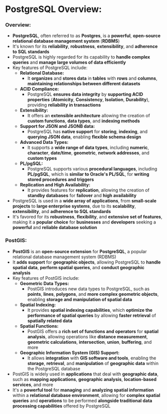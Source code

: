 # PostgreSQL Overview:

### Overview:
* **PostgreSQL**, often referred to as **Postgres**, is a **powerful**, **open-source relational database management 
  system** (**RDBMS**)
* It's known for its **reliability**, **robustness**, **extensibility**, and **adherence to SQL standards**
* PostgreSQL is highly regarded for its capability to **handle complex queries** and **manage large volumes of data 
  efficiently**
* Key features of PostgreSQL include:
  * **Relational Database:**
    * It **organizes** and **stores data** in **tables** with **rows** and **columns**, **maintaining relationships 
      between different datasets**
  * **ACID Compliance:**
    * PostgreSQL **ensures data integrity** by **supporting ACID properties** (**Atomicity**, **Consistency**, 
      **Isolation**, **Durability**), providing **reliability in transactions**
  * **Extensibility:**
    * It offers an **extensible architecture** allowing the creation of **custom functions**, **data types**, and
      **indexing methods**
  * **Support for JSON and JSONB data:**
    * PostgreSQL has **native support** for **storing**, **indexing**, and **querying JSON data**, enabling **flexible 
      schema design**
  * **Advanced Data Types:**
    * It supports a **wide range of data types**, including **numeric**, **character**, **date/time**, **geometric**, 
      **network addresses**, and **custom types**
  * **PL/pgSQL:**
    * PostgreSQL supports various **procedural languages**, including **PL/pgSQL**, which is **similar to Oracle's
      PL/SQL**, for **writing stored procedures and triggers**
  * **Replication and High Availability:**
    * It provides features for **replication**, allowing the creation of **standby databases** for **failover** and 
      **high availability**
* PostgreSQL is used in a **wide array of applications**, from **small-scale projects** to **large enterprise systems**,
  due to its **scalability**, **extensibility**, and **adherence to SQL standards**
* It's favored for its **robustness**, **flexibility**, and **extensive set of features**, making it a **popular 
  choice** for **businesses** and **developers** seeking a **powerful** and **reliable database solution**

### PostGIS:
* **PostGIS** is an **open-source extension** for **PostgreSQL**, a popular relational database management system
  (RDBMS)
* It **adds support** for **geographic objects**, allowing PostgreSQL to **handle spatial data**, **perform spatial
  queries**, and **conduct geographic analysis**
* Key features of PostGIS include:
  * **Geometric Data Types:**
    * PostGIS introduces new data types to PostgreSQL, such as **points**, **lines**, **polygons**, and **more complex 
      geometric objects**, enabling **storage and manipulation of spatial data**
  * **Spatial Indexing:**
    * It provides **spatial indexing capabilities**, which **optimize the performance of spatial queries** by allowing 
      **faster retrieval** of **spatially related data**
  * **Spatial Functions:**
    * PostGIS offers a **rich set of functions and operators** for **spatial analysis**, allowing operations like
      **distance measurement**, **geometric calculations**, **intersection**, **union**, **buffering**, and more
  * **Geographic Information System (GIS) Support:**
    * It allows **integration** with **GIS software and tools**, enabling the **storage**, **retrieval**, and
      **manipulation** of **geographic data** within the PostgreSQL database
* PostGIS is widely used in **applications** that deal with **geographic data**, such as **mapping applications**, 
  **geographic analysis**, **location-based services**, and more
* It's a **powerful tool** for **managing** and **analyzing spatial information** within a **relational database
  environment**, allowing for **complex spatial queries** and **operations** to be performed **alongside traditional 
  data processing capabilities** offered by PostgreSQL